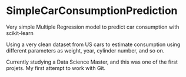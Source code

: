 # SimpleCarConsumptionPrediction
Very simple Multiple Regression model to predict car consumption with scikit-learn

Using a very clean dataset from US cars to estimate consumption using different parameters as weight, year, cylinder number, and so on.

Currently studying a Data Science Master, and this was one of the first projets. My first attempt to work with Git.

